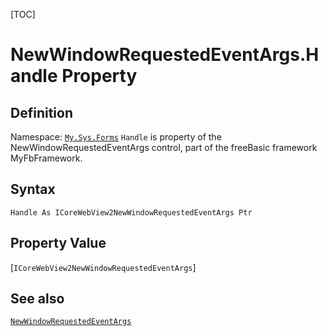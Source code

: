 [TOC]
# NewWindowRequestedEventArgs.Handle Property

## Definition
Namespace: [`My.Sys.Forms`](My.Sys.Forms.md)
`Handle` is property of the NewWindowRequestedEventArgs control, part of the freeBasic framework MyFbFramework.
## Syntax
```freeBasic
Handle As ICoreWebView2NewWindowRequestedEventArgs Ptr
```
## Property Value
[`ICoreWebView2NewWindowRequestedEventArgs`]
## See also
[`NewWindowRequestedEventArgs`](NewWindowRequestedEventArgs.md)
